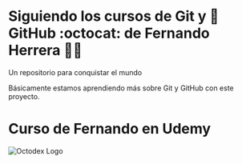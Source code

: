 # Siguiendo los cursos de Git y 🐙 GitHub :octocat: de Fernando Herrera 👩‍💻
Un repositorio para conquistar el mundo

Básicamente estamos aprendiendo más sobre Git y GitHub con este proyecto.

# Curso de Fernando en Udemy 
![Octodex Logo](https://octodex.github.com/images/femalecodertocat.png)
